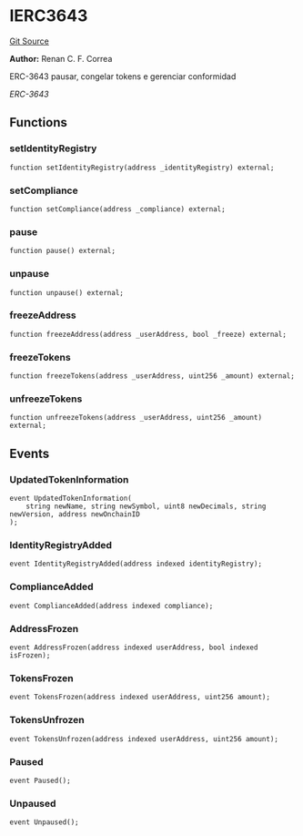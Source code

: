 # IERC3643
[Git Source](https://github.com/renancorreadev/RWAStation/blob/a342e941dc7ad5be1e9dd1d9d5ed2046f709e55c/src/interfaces/IERC3643.sol)

**Author:**
Renan C. F. Correa

ERC-3643 pausar, congelar tokens e gerenciar conformidad

*ERC-3643*


## Functions
### setIdentityRegistry


```solidity
function setIdentityRegistry(address _identityRegistry) external;
```

### setCompliance


```solidity
function setCompliance(address _compliance) external;
```

### pause


```solidity
function pause() external;
```

### unpause


```solidity
function unpause() external;
```

### freezeAddress


```solidity
function freezeAddress(address _userAddress, bool _freeze) external;
```

### freezeTokens


```solidity
function freezeTokens(address _userAddress, uint256 _amount) external;
```

### unfreezeTokens


```solidity
function unfreezeTokens(address _userAddress, uint256 _amount) external;
```

## Events
### UpdatedTokenInformation

```solidity
event UpdatedTokenInformation(
    string newName, string newSymbol, uint8 newDecimals, string newVersion, address newOnchainID
);
```

### IdentityRegistryAdded

```solidity
event IdentityRegistryAdded(address indexed identityRegistry);
```

### ComplianceAdded

```solidity
event ComplianceAdded(address indexed compliance);
```

### AddressFrozen

```solidity
event AddressFrozen(address indexed userAddress, bool indexed isFrozen);
```

### TokensFrozen

```solidity
event TokensFrozen(address indexed userAddress, uint256 amount);
```

### TokensUnfrozen

```solidity
event TokensUnfrozen(address indexed userAddress, uint256 amount);
```

### Paused

```solidity
event Paused();
```

### Unpaused

```solidity
event Unpaused();
```

